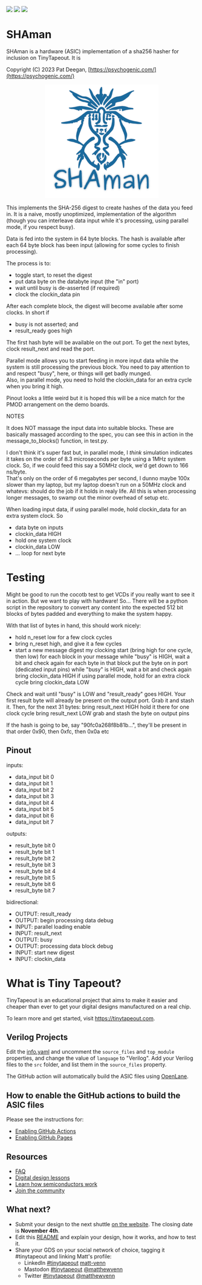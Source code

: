 ![](../../workflows/gds/badge.svg) ![](../../workflows/docs/badge.svg) ![](../../workflows/test/badge.svg)

# SHAman

SHAman is a hardware (ASIC) implementation of a sha256 hasher for inclusion on TinyTapeout.  It is

  Copyright (C) 2023 Pat Deegan, [https://psychogenic.com/](https://psychogenic.com/)

<p align="center">
  <img src="https://raw.githubusercontent.com/psychogenic/tt05-shaman/main/img/shaman-logo.jpg" width="300" />
</p>


This implements the SHA-256 digest to create hashes of the data you feed in.  It is a naive, mostly unoptimized, implementation
of the algorithm (though you can interleave data input while it's processing, using parallel mode, if you respect busy).

Data is fed into the system in 64 byte blocks.  The hash is available after each 64 byte block has been input (allowing for
some cycles to finish processing).

The process is to:
  * toggle start, to reset the digest
  * put data byte on the databyte input (the "in" port)
  * wait until busy is de-asserted (if required)
  * clock the clockin_data pin

After each complete block, the digest will become available after some clocks.  In short if
  * busy is not asserted; and
  * result_ready goes high

The first hash byte will be available on the out port.  To get the next bytes, clock result_next and read the port.

Parallel mode allows you to start feeding in more input data while the system is still processing the previous 
block.  You need to pay attention to and respect "busy", here, or things will get badly munged.  
Also, in parallel mode, you need to hold the clockin_data for an extra cycle when you bring it high.

Pinout looks a little weird but it is hoped this will be a nice match for the PMOD arrangement on the demo boards.

NOTES

It does NOT massage the input data into suitable blocks. These are basically massaged according to the spec, you can 
see this in action in the message_to_blocks() function, in test.py.

I don't think it's super fast but, in parallel mode, I *think* simulation indicates it takes on the order of 8.3 microseconds
per byte using a 1MHz system clock.  So, if we could feed this say a 50MHz clock, we'd get down to 166 ns/byte.  
That's only on the order of 6 megabytes per second, I dunno maybe 100x slower than my laptop, but my 
laptop doesn't run on a 50MHz clock and whatevs: should do the job if it holds in realy life.  All this 
is when processing longer messages, to swamp out the minor overhead of setup etc.

When loading input data, if using parallel mode, hold clockin_data for an extra system clock.  So
  * data byte on inputs
  * clockin_data HIGH
  * hold one system clock
  * clockin_data LOW
  * ... loop for next byte


# Testing

Might be good to run the cocotb test to get VCDs if you really want to see it in action.  But we want to play with hardware!
So... There will be a python script in the repository to convert any content into the expected 512 bit blocks of bytes
padded and everything to make the system happy.

With that list of bytes in hand, this should work nicely:

  * hold n_reset low for a few clock cycles
  * bring n_reset high, and give it a few cycles
  * start a new message digest my clocking start (bring high for one cycle, then low)
for each block in your message
   while "busy" is HIGH, wait a bit and check again
   for each byte in that block
      put the byte on in port (dedicated input pins)
      while "busy" is HIGH, wait a bit and check again
      bring clockin_data HIGH
      if using parallel mode, hold for an extra clock cycle
      bring clockin_data LOW
      
Check and wait until "busy" is LOW and "result_ready" goes HIGH.
Your first result byte will already be present on the output port.
Grab it and stash it.
Then, for the next 31 bytes:
  bring result_next HIGH
  hold it there for one clock cycle
  bring result_next LOW
  grab and stash the byte on output pins

If the hash is going to be, say "90fc0a268f8b81b...", they'll be present in that order
0x90, then 0xfc, then 0x0a etc
      

## Pinout
inputs:               
  - data_input bit 0
  - data_input bit 1
  - data_input bit 2
  - data_input bit 3
  - data_input bit 4
  - data_input bit 5
  - data_input bit 6
  - data_input bit 7

outputs:
  - result_byte bit 0
  - result_byte bit 1
  - result_byte bit 2
  - result_byte bit 3
  - result_byte bit 4
  - result_byte bit 5
  - result_byte bit 6
  - result_byte bit 7

bidirectional:
  - OUTPUT: result_ready 
  - OUTPUT: begin processing data debug 
  - INPUT:  parallel loading enable 
  - INPUT:  result_next 
  - OUTPUT: busy 
  - OUTPUT: processing data block debug
  - INPUT:  start new digest 
  - INPUT:  clockin_data



# What is Tiny Tapeout?

TinyTapeout is an educational project that aims to make it easier and cheaper than ever to get your digital designs manufactured on a real chip.

To learn more and get started, visit https://tinytapeout.com.

## Verilog Projects

Edit the [info.yaml](info.yaml) and uncomment the `source_files` and `top_module` properties, and change the value of `language` to "Verilog". Add your Verilog files to the `src` folder, and list them in the `source_files` property.

The GitHub action will automatically build the ASIC files using [OpenLane](https://www.zerotoasiccourse.com/terminology/openlane/).

## How to enable the GitHub actions to build the ASIC files

Please see the instructions for:

- [Enabling GitHub Actions](https://tinytapeout.com/faq/#when-i-commit-my-change-the-gds-action-isnt-running)
- [Enabling GitHub Pages](https://tinytapeout.com/faq/#my-github-action-is-failing-on-the-pages-part)

## Resources

- [FAQ](https://tinytapeout.com/faq/)
- [Digital design lessons](https://tinytapeout.com/digital_design/)
- [Learn how semiconductors work](https://tinytapeout.com/siliwiz/)
- [Join the community](https://discord.gg/rPK2nSjxy8)

## What next?

- Submit your design to the next shuttle [on the website](https://tinytapeout.com/#submit-your-design). The closing date is **November 4th**.
- Edit this [README](README.md) and explain your design, how it works, and how to test it.
- Share your GDS on your social network of choice, tagging it #tinytapeout and linking Matt's profile:
  - LinkedIn [#tinytapeout](https://www.linkedin.com/search/results/content/?keywords=%23tinytapeout) [matt-venn](https://www.linkedin.com/in/matt-venn/)
  - Mastodon [#tinytapeout](https://chaos.social/tags/tinytapeout) [@matthewvenn](https://chaos.social/@matthewvenn)
  - Twitter [#tinytapeout](https://twitter.com/hashtag/tinytapeout?src=hashtag_click) [@matthewvenn](https://twitter.com/matthewvenn)
